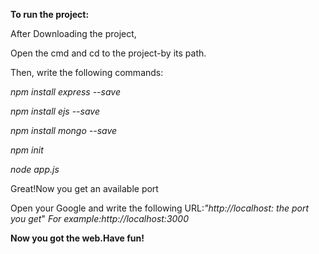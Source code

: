 **To run the project:**

After Downloading the project,

Open the cmd and cd to the project-by its path.

Then, write the following commands:

*npm install express --save*

*npm install ejs --save*

*npm install mongo --save*

*npm init*

*node app.js*

Great!Now you get an available port

Open your Google and write the following URL:*"http://localhost: the port you get*" 
*For example:http://localhost:3000*


**Now you got the web.Have fun!**



 
